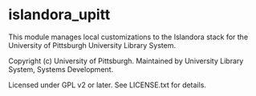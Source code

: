 # islandora_upitt

This module manages local customizations to the Islandora stack for the University of Pittsburgh University Library System.

Copyright (c) University of Pittsburgh.  Maintained by University Library System, Systems Development.

Licensed under GPL v2 or later.  See LICENSE.txt for details.

